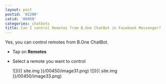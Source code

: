 ```yaml
---
layout: post
postid: '02200'
catid: '00450'
categories: chatbots
title: Can I control Remotes from B.One ChatBot in Facebook Messenger?
---
```


Yes, you can control remotes from B.One ChatBot.

* Tap on **Remotes**
* Select a remote you want to control

  ![]({{ site.img }}/00450/image31.png)  ![]({{ site.img }}/00450/image33.png)